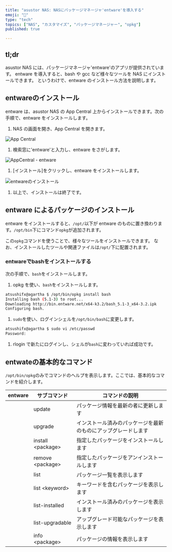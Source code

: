```yaml
---
title: "asustor NAS: NASにパッケージマネージャ'entware'を導入する"
emoji: "🍆"
type: "tech"
topics: ["NAS", "カスタマイズ", "パッケージマネージャー", "opkg"]
published: true

---
```


## tl;dr

asustor NAS には、パッケージマネージャ'entware'のアプリが提供されています。
entware を導入すると、bash や gcc など様々なツールを NAS にインストールできます。
というわけで、entware のインストール方法を説明します。

## entwareのインストール

entware は、asustor NAS の App Central 上からインストールできます。次の手順で、entware をインストールします。

1. NAS の画面を開き、App Central を開きます。

  ![App Central](https://i.imgur.com/pZYP70A.png)

1. 検索窓に'entware'と入力し、entware をさがします。

  ![AppCentral - entware](https://i.imgur.com/euUvXjp.png)

1. [インストール]をクリックし、entware をインストールします。

  ![entwareのインストール](https://i.imgur.com/G0nqf8g.png)

1. 以上で、インストールは終了です。

## entware によるパッケージのインストール

entware をインストールすると、`/opt/`以下が entware のものに置き換わります。`/opt/bin`下にコマンド`opkg`が追加されます。

この`opkg`コマンドを使うことで、様々なツールをインストールできます。
なお、インストールしたツールや関連ファイルは`/opt/`下に配置されます。

### entwareでbashをインストールする

次の手順で、`bash`をインストールします。

1. opkg を使い、`bash`をインストールします。
  
  ``` bash
  atsushifx@agartha $ /opt/bin/opkg install bash
  Installing bash (5.1-3) to root...
  Downloading http://bin.entware.net/x64-k3.2/bash_5.1-3_x64-3.2.ipk
  Configuring bash.

  ```

1. `sudo`を使い、ログインシェルを`/opt/bin/bash`に変更します。
  
  ``` bash
  atsushifx@agartha $ sudo vi /etc/passwd
  Password:

  ```

1. rlogin で新たにログインし、シェルが`bash`に変わっていれば成功です。

## entwateの基本的なコマンド

`/opt/bin/opkg`のみでコマンドのヘルプを表示します。ここでは、基本的なコマンドを紹介します。

| entware | サブコマンド | コマンドの説明                                               |
| ------- | ------------ | ------------------------------------------------------------ |
| | update | パッケージ情報を最新の者に更新します |
| | upgrade | インストール済みのパッケージを最新のものにアップグレードします |
| | install \<package\> | 指定したパッケージをインストールします |
| | remove \<package\> | 指定したパッケージをアンインストールします |
| | list | パッケージ一覧を表示します |
| | list \<keyword\> | キーワードを含むパッケージを表示します |
| | list-installed | インストール済みのパッケージを表示します |
| | list-upgradable | アップグレード可能なパッケージを表示します |
| | info \<package\> | パッケージの情報を表示します |
